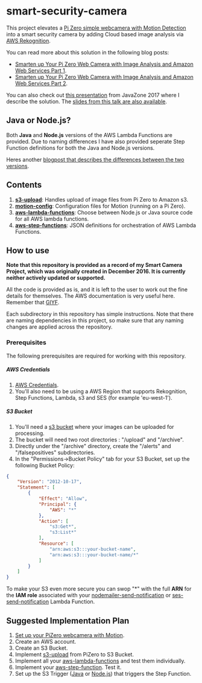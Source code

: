 # smart-security-camera

This project elevates a [Pi Zero simple webcamera with Motion Detection](https://www.bouvet.no/bouvet-deler/utbrudd/building-a-motion-activated-security-camera-with-the-raspberry-pi-zero) into a smart security camera by adding Cloud based image analysis via [AWS Rekognition](https://aws.amazon.com/rekognition/).

You can read more about this solution in the following blog posts:
* [Smarten up Your Pi Zero Web Camera with Image Analysis and Amazon Web Services Part 1](https://www.bouvet.no/bouvet-deler/utbrudd/smarten-up-your-pi-zero-web-camera-with-image-analysis-and-amazon-web-services-part-1).
* [Smarten up Your Pi Zero Web Camera with Image Analysis and Amazon Web Services Part 2](https://www.bouvet.no/bouvet-deler/utbrudd/smarten-up-your-pi-zero-web-camera-with-image-analysis-and-amazon-web-services-part-2).

You can also check out [this presentation](https://vimeo.com/233849443) from JavaZone 2017 where I describe the solution.  The [slides from this talk are also available](https://www.slideshare.net/markawest/javazone-2017-building-a-smart-security-camera-with-raspberry-pi-zero-java-and-aws).

## Java or Node.js?

Both __Java__ and __Node.js__ versions of the AWS Lambda Functions are provided.  Due to naming differences I have also provided seperate Step Function definitions for both the Java and Node.js versions.

Heres another [blogpost that describes the differences between the two versions](https://www.bouvet.no/bouvet-deler/comparing-java-and-node.js-on-aws-lambda).

## Contents

1. **[s3-upload](https://github.com/markwest1972/smart-security-camera/tree/master/s3-upload)**: Handles upload of image files from Pi Zero to Amazon s3.
2. **[motion-config](https://github.com/markwest1972/smart-security-camera/tree/master/motion-config)**: Configuration files for Motion (running on a Pi Zero).
3. **[aws-lambda-functions](https://github.com/markwest1972/smart-security-camera/tree/master/aws-lambda-functions)**: Choose between Node.js or Java source code for all AWS lambda functions.
4. **[aws-step-functions](https://github.com/markwest1972/smart-security-camera/tree/master/aws-step-functions)**: JSON definitions for orchestration of AWS Lambda Functions.

## How to use

**Note that this repository is provided as a record of my Smart Camera Project, which was originally created in December 2016. It is currently neither actively updated or supported.**

All the code is provided as is, and it is left to the user to work out the fine details for themselves. The AWS documentation is very useful here. Remember that [GIYF](http://www.giyf.com).

Each subdirectory in this repository has simple instructions. Note that there are naming dependencies in this project, so make sure that any naming changes are applied across the repository.

### Prerequisites

The following prerequisites are required for working with this repository.

##### AWS Credentials

1. [AWS Credentials](http://docs.aws.amazon.com/gettingstarted/latest/awsgsg-intro/gsg-aws-intro.html).
2. You'll also need to be using a AWS Region that supports Rekognition, Step Functions, Lambda, s3 and SES (for example 'eu-west-1').

##### S3 Bucket

1. You'll need a [s3 bucket](https://aws.amazon.com/documentation/s3/) where your images can be uploaded for processing.
2. The bucket will need two root directories : "/upload" and "/archive".
3. Directly under the "/archive" directory, create the "/alerts" and "/falsepositives" subdirectories.
4. In the "Permissions->Bucket Policy" tab for your S3 Bucket, set up the following Bucket Policy:

```json
{
    "Version": "2012-10-17",
    "Statement": [
        {
            "Effect": "Allow",
            "Principal": {
                "AWS": "*"
            },
            "Action": [
                "s3:Get*",
                "s3:List*"
            ],
            "Resource": [
                "arn:aws:s3:::your-bucket-name",
                "arn:aws:s3:::your-bucket-name/*"
            ]
        }
    ]
}
```
To make your S3 even more secure you can swop "*" with the full **ARN** for the **IAM role** associated with your [nodemailer-send-notification](https://github.com/markwest1972/smart-security-camera/tree/master/aws-lambda-functions/nodejs/nodemailer-send-notification) or [ses-send-notification](https://github.com/markwest1972/smart-security-camera/tree/master/aws-lambda-functions/java/ses-send-notification) Lambda Function.

## Suggested Implementation Plan 

1. [Set up your PiZero webcamera with Motion](https://utbrudd.bouvet.no/2017/01/05/building-a-motion-activated-security-camera-with-the-raspberry-pi-zero/).
2. Create an AWS account.
3. Create an S3 Bucket.
4. Implement [s3-upload](https://github.com/markwest1972/smart-security-camera/tree/master/s3-upload) from PiZero to S3 Bucket.
5. Implement all your [aws-lambda-functions](https://github.com/markwest1972/smart-security-camera/tree/master/aws-lambda-functions) and test them individually.
6. Implement your [aws-step-function](https://github.com/markwest1972/smart-security-camera/tree/master/aws-step-functions). Test it.
7. Set up the S3 Trigger ([Java](https://github.com/markwest1972/smart-security-camera/tree/master/aws-lambda-functions/java/s3-trigger-image-processing) or [Node.js](https://github.com/markwest1972/smart-security-camera/tree/master/aws-lambda-functions/nodejs/s3-trigger-image-processing)) that triggers the Step Function.
